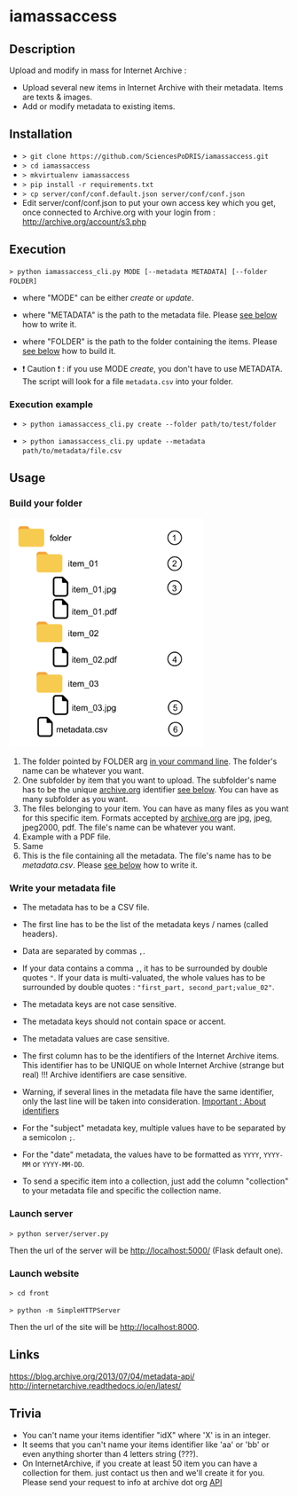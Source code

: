 # iamassaccess

## Description
Upload and modify in mass for Internet Archive : 
- Upload several new items in Internet Archive with their metadata. Items are texts & images.
- Add or modify metadata to existing items.

## Installation
- `> git clone https://github.com/SciencesPoDRIS/iamassaccess.git`
- `> cd iamassaccess`
- `> mkvirtualenv iamassaccess`
- `> pip install -r requirements.txt`
- `> cp server/conf/conf.default.json server/conf/conf.json`
- Edit server/conf/conf.json to put your own access key which you get, once connected to Archive.org with your login from : 
http://archive.org/account/s3.php

## Execution
`> python iamassaccess_cli.py MODE [--metadata METADATA] [--folder FOLDER]`

- where "MODE" can be either *create* or *update*.

- where "METADATA" is the path to the metadata file. Please [see below](#build-your-folder) how to write it.

- where "FOLDER" is the path to the folder containing the items. Please [see below](#write-your-metadata-file) how to build it.

- :exclamation: Caution :exclamation: : if you use MODE *create*, you don't have to use METADATA. The script will look for a file `metadata.csv` into your folder.

### Execution example
- `> python iamassaccess_cli.py create --folder path/to/test/folder`

- `> python iamassaccess_cli.py update --metadata path/to/metadata/file.csv`


## Usage

### Build your folder

<img src="images/iamassaccess_schema.png" width="350" title="Folder structure schema">

1. The folder pointed by FOLDER arg [in your command line](#execution). The folder's name can be whatever you want.
2. One subfolder by item that you want to upload. The subfolder's name has to be the unique [archive.org](https://archive.org/) identifier [see below](#trivia). You can have as many subfolder as you want.
3. The files belonging to your item. You can have as many files as you want for this specific item. Formats accepted by [archive.org](https://archive.org/) are jpg, jpeg, jpeg2000, pdf. The file's name can be whatever you want.
4. Example with a PDF file.
5. Same
6. This is the file containing all the metadata. The file's name has to be *metadata.csv*. Please [see below](#write-your-metadata-file) how to write it.

### Write your metadata file


- The metadata has to be a CSV file.

- The first line has to be the list of the metadata keys / names (called headers).

- Data are separated by commas `,`.

- If your data contains a comma `,`, it has to be surrounded by double quotes `"`. If your data is multi-valuated, the whole values has to be surrounded by double quotes : `"first_part, second_part;value_02"`.

- The metadata keys are not case sensitive.

- The metadata keys should not contain space or accent.

- The metadata values are case sensitive.

- The first column has to be the identifiers of the Internet Archive items. This identifier has to be UNIQUE on whole Internet Archive (strange but real) !!! Archive identifiers are case sensitive.

- Warning, if several lines in the metadata file have the same identifier, only the last line will be taken into consideration.
[Important : About identifiers](http://internetarchive.readthedocs.io/en/latest/metadata.html#archive-org-identifiers)

- For the "subject" metadata key, multiple values have to be separated by a semicolon `;`.

- For the "date" metadata, the values have to be formatted as `YYYY`, `YYYY-MM` or `YYYY-MM-DD`.

- To send a specific item into a collection, just add the column "collection" to your metadata file and specific the collection name.


### Launch server
`> python server/server.py`

Then the url of the server will be <http://localhost:5000/> (Flask default one).

### Launch website
`> cd front`

`> python -m SimpleHTTPServer`

Then the url of the site will be <http://localhost:8000>.

## Links
<https://blog.archive.org/2013/07/04/metadata-api/>
<http://internetarchive.readthedocs.io/en/latest/>

## Trivia
- You can't name your items identifier "idX" where 'X' is in an integer.
- It seems that you can't name your items identifier like 'aa' or 'bb' or even anything shorter than 4 letters string (???).
- On InternetArchive, if you create at least 50 item you can have a collection for them. just contact us then and we'll create it for you. Please send your request to info at archive dot org [API](http://internetarchive.readthedocs.io/en/latest/metadata.html#collection)